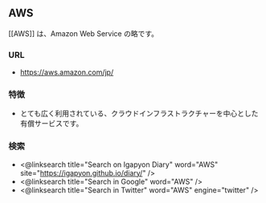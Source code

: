 ## AWS

[[AWS]] は、Amazon Web Service の略です。

### URL

* https://aws.amazon.com/jp/

### 特徴

* とても広く利用されている、クラウドインフラストラクチャーを中心とした有償サービスです。

### 検索

* <@linksearch title="Search on Igapyon Diary" word="AWS" site="https://igapyon.github.io/diary/" />
* <@linksearch title="Search in Google" word="AWS" />
* <@linksearch title="Search in Twitter" word="AWS" engine="twitter" />
